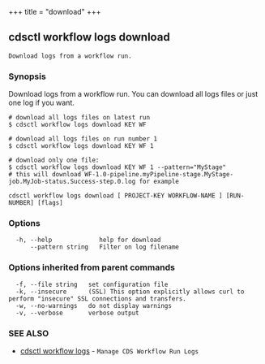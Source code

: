 +++
title = "download"
+++
## cdsctl workflow logs download

`Download logs from a workflow run.`

### Synopsis

Download logs from a workflow run. You can download all logs files or just one log if you want.

	# download all logs files on latest run
	$ cdsctl workflow logs download KEY WF

	# download all logs files on run number 1
	$ cdsctl workflow logs download KEY WF 1

	# download only one file:
	$ cdsctl workflow logs download KEY WF 1 --pattern="MyStage"
	# this will download WF-1.0-pipeline.myPipeline-stage.MyStage-job.MyJob-status.Success-step.0.log for example



```
cdsctl workflow logs download [ PROJECT-KEY WORKFLOW-NAME ] [RUN-NUMBER] [flags]
```

### Options

```
  -h, --help             help for download
      --pattern string   Filter on log filename
```

### Options inherited from parent commands

```
  -f, --file string   set configuration file
  -k, --insecure      (SSL) This option explicitly allows curl to perform "insecure" SSL connections and transfers.
  -w, --no-warnings   do not display warnings
  -v, --verbose       verbose output
```

### SEE ALSO

* [cdsctl workflow logs](/cli/cdsctl/workflow/logs/)	 - `Manage CDS Workflow Run Logs`

